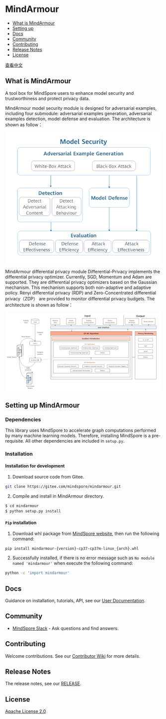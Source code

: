# MindArmour

- [What is MindArmour](#what-is-mindarmour)
- [Setting up](#setting-up-mindarmour)
- [Docs](#docs)
- [Community](#community)
- [Contributing](#contributing)
- [Release Notes](#release-notes)
- [License](#license)

[查看中文](./README_CN.md)

## What is MindArmour

A tool box for MindSpore users to enhance model security and trustworthiness and protect privacy data.

MindArmour model security module is designed for adversarial examples, including four submodule: adversarial examples generation, adversarial examples detection, model defense and evaluation. The architecture is shown as follow：

![mindarmour_architecture](docs/mindarmour_architecture.png)

MindArmour differential privacy module Differential-Privacy implements the differential privacy optimizer. Currently, SGD, Momentum and Adam are supported. They are differential privacy optimizers based on the Gaussian mechanism. 
This mechanism supports both non-adaptive and adaptive policy. Rényi differential privacy (RDP) and Zero-Concentrated differential privacy（ZDP） are provided to monitor differential privacy budgets. The architecture is shown as follow：

![dp_architecture](docs/differential_privacy_architecture_en.png)

## Setting up MindArmour

### Dependencies

This library uses MindSpore to accelerate graph computations performed by many machine learning models. Therefore, installing MindSpore is a pre-requisite.  All other dependencies are included in `setup.py`.

### Installation

#### Installation for development

1. Download source code from Gitee.

```bash
git clone https://gitee.com/mindspore/mindarmour.git
```

2. Compile and install in MindArmour directory. 

```bash
$ cd mindarmour
$ python setup.py install
```

#### `Pip` installation

1. Download whl package from [MindSpore website](https://www.mindspore.cn/versions/en), then run the following command:

```
pip install mindarmour-{version}-cp37-cp37m-linux_{arch}.whl
```

2. Successfully installed, if there is no error message such as `No module named 'mindarmour'` when execute the following command:

```bash
python -c 'import mindarmour'
```

## Docs

Guidance on installation, tutorials, API, see our [User Documentation](https://gitee.com/mindspore/docs).

## Community

- [MindSpore Slack](https://join.slack.com/t/mindspore/shared_invite/enQtOTcwMTIxMDI3NjM0LTNkMWM2MzI5NjIyZWU5ZWQ5M2EwMTQ5MWNiYzMxOGM4OWFhZjI4M2E5OGI2YTg3ODU1ODE2Njg1MThiNWI3YmQ) - Ask questions and find answers.

## Contributing

Welcome contributions. See our [Contributor Wiki](https://gitee.com/mindspore/mindspore/blob/master/CONTRIBUTING.md) for more details.

## Release Notes

The release notes, see our [RELEASE](RELEASE.md).

## License

[Apache License 2.0](LICENSE)
